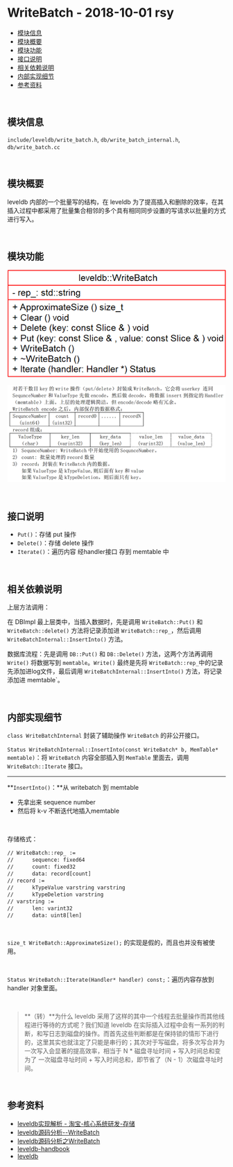 # WriteBatch - 2018-10-01 rsy

- [模块信息](#module_info)
- [模块概要](#module_in_brief)
- [模块功能](#module_function)
- [接口说明](#interface_specification)
- [相关依赖说明](#dependency_specification)
- [内部实现细节](#inner_detail)
- [参考资料](#reference)


&nbsp;   
<a id="module_info"></a>
## 模块信息

`include/leveldb/write_batch.h`, `db/write_batch_internal.h`, `db/write_batch.cc`

&nbsp;   
<a id="module_in_brief"></a>
## 模块概要

leveldb 内部的一个批量写的结构，在 leveldb 为了提高插入和删除的效率，在其插入过程中都采用了批量集合相邻的多个具有相同同步设置的写请求以批量的方式进行写入。


&nbsp;   
<a id="module_function"></a>
## 模块功能

![](assets/WriteBatch_UML_10_01.png)

![](assets/WriteBatch_rep_content_10_01.png)


&nbsp;   
<a id="interface_specification"></a>
## 接口说明

- `Put()`：存储 put 操作
- `Delete()`：存储 delete 操作
- `Iterate()`：遍历内容 经handler接口 存到 memtable 中


&nbsp;   
<a id="dependency_specification"></a>
## 相关依赖说明

上层方法调用：

在 DBImpl 最上层类中，当插入数据时，先是调用 `WriteBatch::Put()` 和 `WriteBatch::delete()` 方法将记录添加进 `WriteBatch::rep_`，然后调用 `WriteBatchInternal::InsertInto()` 方法。

数据库流程：先是调用 `DB::Put()` 和 `DB::Delete()` 方法，这两个方法再调用 `Write()` 将数据写到 `memtable`。`Write()` 最终是先将 `WriteBatch::rep_`中的记录先添加进log文件，最后调用 `WriteBatchInternal::InsertInto()` 方法，将记录添加进 memtable`。


&nbsp;   
<a id="inner_detail"></a>
## 内部实现细节

`class WriteBatchInternal` 封装了辅助操作 `WriteBatch` 的非公开接口。

`Status WriteBatchInternal::InsertInto(const WriteBatch* b, MemTable* memtable)`：将 `WriteBatch` 内容全部插入到 `MemTable` 里面去，调用 `WriteBatch::Iterate` 接口。

-----

**`InsertInto()`：**从 writebatch 到 memtable

- 先拿出来 sequence number
- 然后将 k-v 不断迭代地插入memtable


&nbsp;   

存储格式：

    // WriteBatch::rep_ :=
    //      sequence: fixed64
    //      count: fixed32
    //      data: record[count]
    // record :=
    //      kTypeValue varstring varstring 
    //      kTypeDeletion varstring
    // varstring :=
    //      len: varint32
    //      data: uint8[len]

&nbsp;   

`size_t WriteBatch::ApproximateSize();` 的实现是假的，而且也并没有被使用。

&nbsp;   

`Status WriteBatch::Iterate(Handler* handler) const;`：遍历内容存放到 handler 对象里面。

&nbsp;   

>**（转）**为什么 leveldb 采用了这样的其中一个线程去批量操作而其他线程进行等待的方式呢？我们知道 leveldb 在实际插入过程中会有一系列的判断，和写日志到磁盘的操作。而首先这些判断都是在保持锁的情形下进行的，这里其实也就注定了只能是串行的；其次对于写磁盘，将多次写合并为一次写入会显著的提高效率，相当于 N * 磁盘寻址时间 + 写入时间总和变为了 一次磁盘寻址时间 + 写入时间总和，即节省了（N - 1）次磁盘寻址时间。


&nbsp;   
<a id="reference"></a>
## 参考资料

- [leveldb实现解析 - 淘宝-核心系统研发-存储](https://github.com/rsy56640/read_and_analyse_levelDB/blob/master/reference/DB%20leveldb%E5%AE%9E%E7%8E%B0%E8%A7%A3%E6%9E%90.pdf)
- [leveldb源码分析--WriteBatch](https://www.cnblogs.com/KevinT/p/3813635.html)
- [leveldb源码分析之WriteBatch](http://luodw.cc/2015/10/30/leveldb-14/)
- [leveldb-handbook](https://leveldb-handbook.readthedocs.io/zh/latest/rwopt.html#batch)
- [leveldb](https://dirtysalt.github.io/html/leveldb.html#orgf584809)